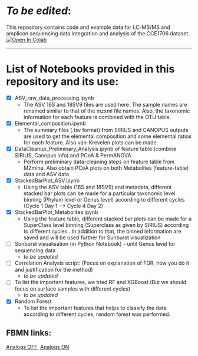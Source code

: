 # _To be edited_:

This repository contains code and example data for LC-MS/MS and amplicon sequencing data integration and analysis of the CCE1706 dataset.
[![Open In Colab](https://colab.research.google.com/assets/colab-badge.svg)](https://colab.research.google.com/github/Functional-Metabolomics-Lab/CCE_Data-Analysis/blob/main/)

---

# List of Notebooks provided in this repository and its use:
- [x] ASV_raw_data_processing.ipynb <br>
     - The ASV 16S and 18SV9 files are used here. The sample names are renamed similar to that of the mzxml file names. Also, the taxonomic information for each feature is combined with the OTU table.
- [x] Elemental_composition.ipynb <br>
     - The summary files (.tsv format) from SIRIUS and CANOPUS outputs are used to get the elemental composition and some elemental ratios for each feature. Also van-Krevelen plots can be made.
- [x] DataCleanup_Preliminary_Analysis.ipynb of feature table (combine SIRIUS, Canopus info) and PCoA & PermANOVA<br>
     - Perform preliminary data-cleaning steps on feature table from MZmine. Also obtain PCoA plots on both Metabolites (feature-table) data and ASV data
- [x] StackedBarPlot_ASV.ipynb <br>
     - Using the ASV table (16S and 18SV9) and metadata, different stacked bar plots can be made for a particular taxonomic level binning (Phylum level or Genus level) according to different cycles (Cycle 1 Day 1 --> Cycle 4 Day 2)
- [x] StackedBarPlot_Metabolites.ipynb <br>
     - Using the feature table, different stacked bar plots can be made for a SuperClass level binning (Superclass as given by SIRIUS) according to different cycles . In addition to that, the binned information are saved and will be used further for Sunburst visualization
- [ ] Sunburst visualisation (in Python Notebook) - until Genus level for sequencing data <br>
     - _to be updated_
- [ ] Correlation Analysis script: (Focus on explanation of FDR, how you do it and justification for the method)<br>
     - _to be updated_
- [ ] To list the important features, we tried RF and XGBoost (But we should focus on surface samples with different cycles) <br>
     - _to be updated_
- [x] Random Forest <br>
     - To list the important features that helps to classify the data according to different cycles, random forest was performed.

## FBMN links:
[Analogs OFF](https://gnps.ucsd.edu/ProteoSAFe/status.jsp?task=be9f2757d99148cc952bb5237096c7fd),
[Analogs ON](https://gnps.ucsd.edu/ProteoSAFe/status.jsp?task=9d10e569e4254990b26b655b45f6eba7#)
